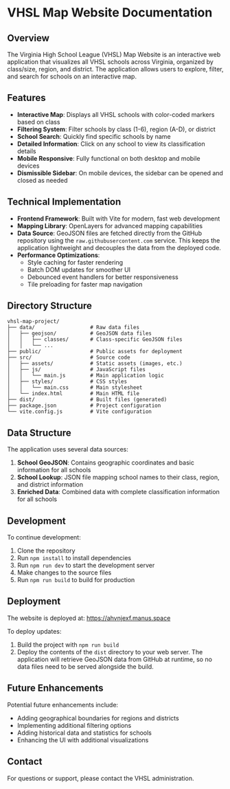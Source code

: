 # VHSL Map Website Documentation

## Overview
The Virginia High School League (VHSL) Map Website is an interactive web application that visualizes all VHSL schools across Virginia, organized by class/size, region, and district. The application allows users to explore, filter, and search for schools on an interactive map.

## Features
- **Interactive Map**: Displays all VHSL schools with color-coded markers based on class
- **Filtering System**: Filter schools by class (1-6), region (A-D), or district
- **School Search**: Quickly find specific schools by name
- **Detailed Information**: Click on any school to view its classification details
- **Mobile Responsive**: Fully functional on both desktop and mobile devices
- **Dismissible Sidebar**: On mobile devices, the sidebar can be opened and closed as needed

## Technical Implementation
- **Frontend Framework**: Built with Vite for modern, fast web development
- **Mapping Library**: OpenLayers for advanced mapping capabilities
- **Data Source**: GeoJSON files are fetched directly from the GitHub repository
  using the `raw.githubusercontent.com` service. This keeps the application
  lightweight and decouples the data from the deployed code.
- **Performance Optimizations**: 
  - Style caching for faster rendering
  - Batch DOM updates for smoother UI
  - Debounced event handlers for better responsiveness
  - Tile preloading for faster map navigation

## Directory Structure
```
vhsl-map-project/
├── data/                  # Raw data files
│   ├── geojson/           # GeoJSON data files
│   │   ├── classes/       # Class-specific GeoJSON files
│   │   └── ...
├── public/                # Public assets for deployment
├── src/                   # Source code
│   ├── assets/            # Static assets (images, etc.)
│   ├── js/                # JavaScript files
│   │   └── main.js        # Main application logic
│   ├── styles/            # CSS styles
│   │   └── main.css       # Main stylesheet
│   └── index.html         # Main HTML file
├── dist/                  # Built files (generated)
├── package.json           # Project configuration
└── vite.config.js         # Vite configuration
```

## Data Structure
The application uses several data sources:
1. **School GeoJSON**: Contains geographic coordinates and basic information for all schools
2. **School Lookup**: JSON file mapping school names to their class, region, and district information
3. **Enriched Data**: Combined data with complete classification information for all schools

## Development
To continue development:
1. Clone the repository
2. Run `npm install` to install dependencies
3. Run `npm run dev` to start the development server
4. Make changes to the source files
5. Run `npm run build` to build for production

## Deployment
The website is deployed at: https://ahvnjexf.manus.space

To deploy updates:
1. Build the project with `npm run build`
2. Deploy the contents of the `dist` directory to your web server. The
   application will retrieve GeoJSON data from GitHub at runtime, so no data
   files need to be served alongside the build.

## Future Enhancements
Potential future enhancements include:
- Adding geographical boundaries for regions and districts
- Implementing additional filtering options
- Adding historical data and statistics for schools
- Enhancing the UI with additional visualizations

## Contact
For questions or support, please contact the VHSL administration.
